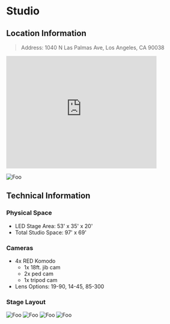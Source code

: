 # Studio

## Location Information

> Address: 1040 N Las Palmas Ave, Los Angeles, CA 90038
<iframe src="https://www.google.com/maps/embed?pb=!1m18!1m12!1m3!1d3304.2159182531846!2d-118.33840368397985!3d34.08960872320604!2m3!1f0!2f0!3f0!3m2!1i1024!2i768!4f13.1!3m3!1m2!1s0x80c2bf2d94e46e39%3A0x868dbb4aabc1473d!2s1040%20N%20Las%20Palmas%20Ave%2C%20Los%20Angeles%2C%20CA%2090038!5e0!3m2!1sen!2sus!4v1638406707209!5m2!1sen!2sus" width="400" height="300" style="border:0;" allowfullscreen="" loading="lazy"></iframe>

![![Foo](../../../../img/stage/sunsetMap.png)](https://xr-studios.github.io/img/stage/sunsetMap.png)

## Technical Information
### Physical Space
 * LED Stage Area: 53' x 35' x 20' 
 * Total Studio Space: 97' x 69' 

### Cameras
* 4x RED Komodo
    * 1x 18ft. jib cam
    * 2x ped cam
    * 1x tripod cam
* Lens Options: 19-90, 14-45, 85-300

### Stage Layout
![![Foo](../../../../img/stage/floorPlan.png)](https://xr-studios.github.io/img/stage/floorPlan.png)
![![Foo](../../../../img/stage/render1.jpg)](https://xr-studios.github.io/img/stage/render1.jpg)
![![Foo](../../../../img/stage/render2.jpg)](https://xr-studios.github.io/img/stage/render2.jpg)
![![Foo](../../../../img/stage/render3.jpg)](https://xr-studios.github.io/img/stage/render3.jpg)
